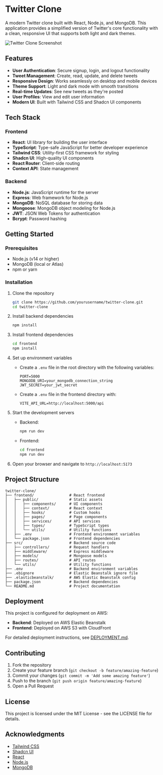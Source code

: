 # Twitter Clone

A modern Twitter clone built with React, Node.js, and MongoDB. This application provides a simplified version of Twitter's core functionality with a clean, responsive UI that supports both light and dark themes.

![Twitter Clone Screenshot](https://via.placeholder.com/800x400?text=Twitter+Clone)

## Features

- **User Authentication**: Secure signup, login, and logout functionality
- **Tweet Management**: Create, read, update, and delete tweets
- **Responsive Design**: Works seamlessly on desktop and mobile devices
- **Theme Support**: Light and dark mode with smooth transitions
- **Real-time Updates**: See new tweets as they're posted
- **User Profiles**: View and edit user information
- **Modern UI**: Built with Tailwind CSS and Shadcn UI components

## Tech Stack

### Frontend
- **React**: UI library for building the user interface
- **TypeScript**: Type-safe JavaScript for better developer experience
- **Tailwind CSS**: Utility-first CSS framework for styling
- **Shadcn UI**: High-quality UI components
- **React Router**: Client-side routing
- **Context API**: State management

### Backend
- **Node.js**: JavaScript runtime for the server
- **Express**: Web framework for Node.js
- **MongoDB**: NoSQL database for storing data
- **Mongoose**: MongoDB object modeling for Node.js
- **JWT**: JSON Web Tokens for authentication
- **Bcrypt**: Password hashing

## Getting Started

### Prerequisites

- Node.js (v14 or higher)
- MongoDB (local or Atlas)
- npm or yarn

### Installation

1. Clone the repository
   ```bash
   git clone https://github.com/yourusername/twitter-clone.git
   cd twitter-clone
   ```

2. Install backend dependencies
   ```bash
   npm install
   ```

3. Install frontend dependencies
   ```bash
   cd frontend
   npm install
   ```

4. Set up environment variables
   - Create a `.env` file in the root directory with the following variables:
     ```
     PORT=5000
     MONGODB_URI=your_mongodb_connection_string
     JWT_SECRET=your_jwt_secret
     ```
   - Create a `.env` file in the frontend directory with:
     ```
     VITE_API_URL=http://localhost:5000/api
     ```

5. Start the development servers
   - Backend:
     ```bash
     npm run dev
     ```
   - Frontend:
     ```bash
     cd frontend
     npm run dev
     ```

6. Open your browser and navigate to `http://localhost:5173`

## Project Structure

```
twitter-clone/
├── frontend/                # React frontend
│   ├── public/              # Static assets
│   │   ├── components/      # UI components
│   │   ├── context/         # React context
│   │   ├── hooks/           # Custom hooks
│   │   ├── pages/           # Page components
│   │   ├── services/        # API services
│   │   ├── types/           # TypeScript types
│   │   └── utils/           # Utility functions
│   ├── .env                 # Frontend environment variables
│   └── package.json         # Frontend dependencies
├── src/                     # Backend source code
│   ├── controllers/         # Request handlers
│   ├── middleware/          # Express middleware
│   ├── models/              # Mongoose models
│   ├── routes/              # API routes
│   └── utils/               # Utility functions
├── .env                     # Backend environment variables
├── .ebignore                # Elastic Beanstalk ignore file
├── .elasticbeanstalk/       # AWS Elastic Beanstalk config
├── package.json             # Backend dependencies
└── README.md                # Project documentation
```

## Deployment

This project is configured for deployment on AWS:

- **Backend**: Deployed on AWS Elastic Beanstalk
- **Frontend**: Deployed on AWS S3 with CloudFront

For detailed deployment instructions, see [DEPLOYMENT.md](DEPLOYMENT.md).

## Contributing

1. Fork the repository
2. Create your feature branch (`git checkout -b feature/amazing-feature`)
3. Commit your changes (`git commit -m 'Add some amazing feature'`)
4. Push to the branch (`git push origin feature/amazing-feature`)
5. Open a Pull Request

## License

This project is licensed under the MIT License - see the LICENSE file for details.

## Acknowledgments

- [Tailwind CSS](https://tailwindcss.com/)
- [Shadcn UI](https://ui.shadcn.com/)
- [React](https://reactjs.org/)
- [Node.js](https://nodejs.org/)
- [MongoDB](https://www.mongodb.com/)
